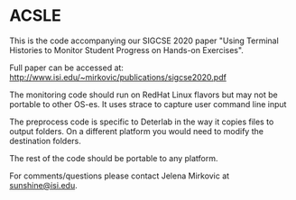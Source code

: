 # ACSLE

This is the code accompanying our SIGCSE 2020 paper "Using Terminal Histories to Monitor Student Progress on Hands-on Exercises". 

Full paper can be accessed at: http://www.isi.edu/~mirkovic/publications/sigcse2020.pdf

The monitoring code should run on RedHat Linux flavors but may not be 
portable to other OS-es. It uses strace to capture user command line input

The preprocess code is specific to Deterlab in the way it copies files to
output folders. On a different platform you would need to modify the 
destination folders.

The rest of the code should be portable to any platform.

For comments/questions please contact Jelena Mirkovic at sunshine@isi.edu.